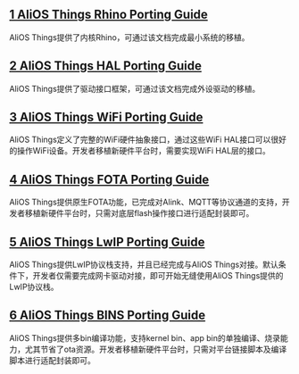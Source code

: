 ## [1 AliOS Things Rhino Porting Guide](https://github.com/alibaba/AliOS/wiki/AliOS-Things-Rhino-Porting-Guide)
AliOS Things提供了内核Rhino，可通过该文档完成最小系统的移植。
## [2 AliOS Things HAL Porting Guide](https://github.com/alibaba/AliOS/wiki/AliOS-Things-HAL-Porting-Guide)
AliOS Things提供了驱动接口框架，可通过该文档完成外设驱动的移植。
## [3 AliOS Things WiFi Porting Guide](https://github.com/alibaba/AliOS/wiki/AliOS-Things-WiFi-Porting-Guide)
AliOS Things定义了完整的WiFi硬件抽象接口，通过这些WiFi HAL接口可以很好的操作WiFi设备。开发者移植新硬件平台时，需要实现WiFi HAL层的接口。
## [4 AliOS Things FOTA Porting Guide](https://github.com/alibaba/AliOS/wiki/AliOS-Things-FOTA-Porting-Guide)
AliOS Things提供原生FOTA功能，已完成对Alink、MQTT等协议通道的支持，开发者移植新硬件平台时，只需对底层flash操作接口进行适配封装即可。
## [5 AliOS Things LwIP Porting Guide](https://github.com/alibaba/AliOS/wiki/AliOS-Things-LwIP-Porting-Guide)
AliOS Things提供LwIP协议栈支持，并且已经完成与AliOS Things对接。默认条件下，开发者仅需要完成网卡驱动对接，即可开始无缝使用AliOS Things提供的LwIP协议栈。
## [6 AliOS Things BINS Porting Guide](https://github.com/alibaba/AliOS/wiki/AliOS-Things-BINS-Porting-Guide)
AliOS Things提供多bin编译功能，支持kernel bin、app bin的单独编译、烧录能力，尤其节省了ota资源。开发者移植新硬件平台时，只需对平台链接脚本及编译脚本进行适配封装即可。